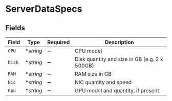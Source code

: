 # ServerDataSpecs


## Fields

| Field                                         | Type                                          | Required                                      | Description                                   |
| --------------------------------------------- | --------------------------------------------- | --------------------------------------------- | --------------------------------------------- |
| `CPU`                                         | **string*                                     | :heavy_minus_sign:                            | CPU model                                     |
| `Disk`                                        | **string*                                     | :heavy_minus_sign:                            | Disk quantity and size in GB (e.g. 2 x 500GB) |
| `RAM`                                         | **string*                                     | :heavy_minus_sign:                            | RAM size in GB                                |
| `Nic`                                         | **string*                                     | :heavy_minus_sign:                            | NIC quantity and speed                        |
| `Gpu`                                         | **string*                                     | :heavy_minus_sign:                            | GPU model and quantity, if present            |